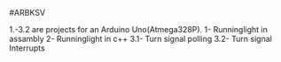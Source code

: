 #ARBKSV

1.-3.2 are projects for an Arduino Uno(Atmega328P).
1- Runninglight in assambly
2- Runninglight in c++
3.1- Turn signal polling
3.2- Turn signal Interrupts
